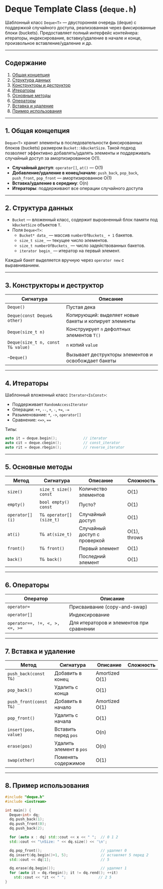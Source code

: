 # Deque Template Class (`deque.h`)

Шаблонный класс `Deque<T>` — двусторонняя очередь (deque) с поддержкой случайного доступа, реализованная через фиксированные блоки (buckets). Предоставляет полный интерфейс контейнера: итераторы, индексирование, вставку/удаление в начале и конце, произвольное вставление/удаление и др.

---

## Содержание
1. [Общая концепция](#overview)
2. [Структура данных](#structure)
3. [Конструкторы и деструктор](#constructors)
4. [Итераторы](#iterators)
5. [Основные методы](#methods)
6. [Операторы](#operators)
7. [Вставка и удаление](#modifiers)
8. [Пример использования](#example)

---

## <a name="overview"></a>1. Общая концепция

`Deque<T>` хранит элементы в последовательности фиксированных блоков (buckets) размером `Bucket::kBucketSize`. Такой подход позволяет эффективно добавлять/удалять элементы и поддерживать случайный доступ за амортизированное O(1).

- **Случайный доступ**: `operator[]`, `at()` — O(1)
- **Добавление/удаление в конец/начало**: `push_back`, `pop_back`, `push_front`, `pop_front` — амортизированное O(1)
- **Вставка/удаление в середину**: O(n)
- **Итераторы**: поддерживают все операции случайного доступа

---

## <a name="structure"></a>2. Структура данных

- `Bucket` — вложенный класс, содержит выровненный блок памяти под `kBucketSize` объектов `T`.
- Поля `Deque<T>`:
  - `Bucket* data_` — массив `numberOfBuckets_ + 1` бакетов.
  - `size_t size_` — текущее число элементов.
  - `size_t numberOfBuckets_` — число задействованных бакетов.
  - `iterator begin_` — итератор на первый элемент.

Каждый бакет выделяется вручную через `operator new` с выравниванием.

---

## <a name="constructors"></a>3. Конструкторы и деструктор

| Сигнатура | Описание |
|---|---|
| `Deque()` | Пустая дека
| `Deque(const Deque& other)` | Копирующий: выделяет новые бакеты и копирует элементы
| `Deque(size_t n)` | Конструирует `n` дефолтных элементов `T()`
| `Deque(size_t n, const T& value)` | `n` копий `value`
| `~Deque()` | Вызывает деструкторы элементов и освобождает бакеты

---

## <a name="iterators"></a>4. Итераторы

Шаблонный вложенный класс `Iterator<IsConst>`:
- Поддерживает `RandomAccessIterator`
- Операции: `++`, `--`, `+`, `-`, `+=`, `-=`
- Разыменование: `*`, `->`, `operator[]`
- Сравнение: `<=>`, `==`

Типы:
```cpp
auto it = deque.begin();            // iterator
auto cit = deque.cbegin();          // const_iterator
auto rit = deque.rbegin();          // reverse_iterator
````

---

## <a name="methods"></a>5. Основные методы

| Метод           | Сигнатура               | Описание                     | Сложность    |
| --------------- | ----------------------- | ---------------------------- | ------------ |
| `size()`        | `size_t size() const`   | Количество элементов         | O(1)         |
| `empty()`       | `bool empty() const`    | Пусто?                       | O(1)         |
| `operator[](i)` | `T& operator[](size_t)` | Случайный доступ             | O(1)         |
| `at(i)`         | `T& at(size_t)`         | Случайный доступ с проверкой | O(1), throws |
| `front()`       | `T& front()`            | Первый элемент               | O(1)         |
| `back()`        | `T& back()`             | Последний элемент            | O(1)         |

---

## <a name="operators"></a>6. Операторы

| Оператор                       | Описание                                 |
| ------------------------------ | ---------------------------------------- |
| `operator=`                    | Присваивание (copy-and-swap)             |
| `operator[]`                   | Индексирование                           |
| `operator==, !=, <, >, <=, >=` | Для итераторов и элементов при сравнении |

---

## <a name="modifiers"></a>7. Вставка и удаление

| Метод                  | Сигнатура               | Описание       | Сложность |
| ---------------------- | ----------------------- | -------------- | --------- |
| `push_back(const T&)`  | Добавить в конец        | Amortized O(1) |           |
| `pop_back()`           | Удалить с конца         | O(1)           |           |
| `push_front(const T&)` | Добавить в начало       | Amortized O(1) |           |
| `pop_front()`          | Удалить с начала        | O(1)           |           |
| `insert(pos, value)`   | Вставить перед `pos`    | O(n)           |           |
| `erase(pos)`           | Удалить элемент в `pos` | O(n)           |           |
| `swap(other)`          | Поменять содержимое     | O(1)           |           |

---

## <a name="example"></a>8. Пример использования

```cpp
#include "deque.h"
#include <iostream>

int main() {
  Deque<int> dq;
  dq.push_back(1);
  dq.push_front(0);
  dq.push_back(2);

  for (auto x : dq) std::cout << x << " ";  // 0 1 2
  std::cout << "\nSize: " << dq.size() << '\n';

  dq.pop_front();                           // удаляет 0
  dq.insert(dq.begin()+1, 5);               // вставляет 5 перед 2
  std::cout << dq[1];                       // 5

  dq.erase(dq.begin());                     // удаляет 1
  for (auto it = dq.rbegin(); it != dq.rend(); ++it)
    std::cout << *it << " ";               // 2 5
}
```